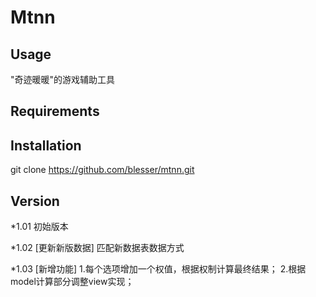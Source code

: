# Mtnn

## Usage

"奇迹暖暖"的游戏辅助工具

## Requirements

## Installation

git clone https://github.com/blesser/mtnn.git

## Version

*1.01
初始版本

*1.02
[更新新版数据]
匹配新数据表数据方式

*1.03
[新增功能]
1.每个选项增加一个权值，根据权制计算最终结果；
2.根据model计算部分调整view实现；